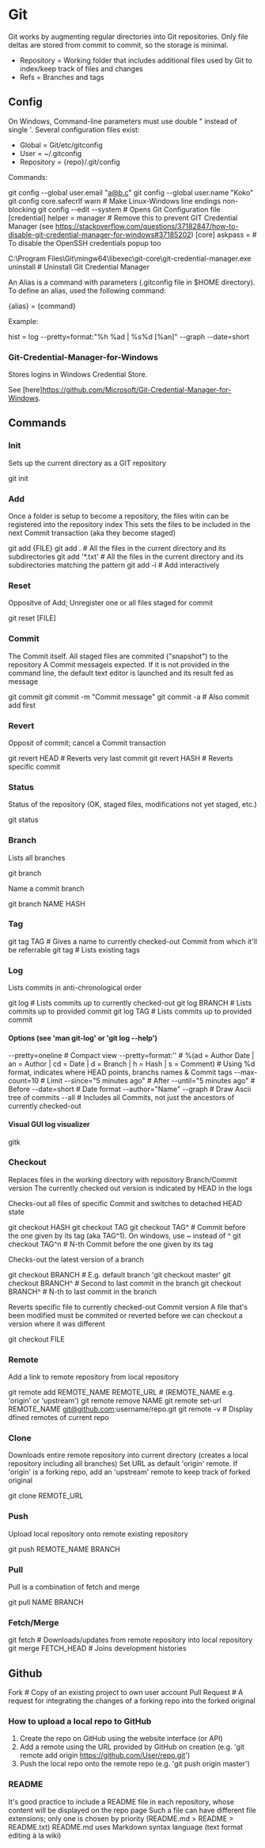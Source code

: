 # Git

Git works by augmenting regular directories into Git repositories.
Only file deltas are stored from commit to commit, so the storage is minimal.

* Repository = Working folder that includes additional files used by Git to index/keep track of files and changes
* Refs = Branches and tags

## Config

On Windows, Command-line parameters must use double " instead of single '.
Several configuration files exist:

* Global = Git/etc/gitconfig
* User = ~/.gitconfig
* Repository  = {repo}/.git/config

Commands:

  git config --global user.email "a@b.c"
  git config --global user.name "Koko"
  git config core.safecrlf warn # Make Linux-Windows line endings non-blocking
  git config --edit --system # Opens Git Configuration file
    \[credential\]
      helper = manager # Remove this to prevent GIT Credential Manager (see <https://stackoverflow.com/questions/37182847/how-to-disable-git-credential-manager-for-windows#37185202>)
    \[core\]
      askpass = # To disable the OpenSSH credentials popup too

  C:\Program Files\Git\mingw64\libexec\git-core\git-credential-manager.exe uninstall # Uninstall Git Credential Manager

An Alias is a command with parameters (.gitconfig file in $HOME directory).
To define an alias, used the following command:

  {alias} = {command}

Example:

  hist = log --pretty=format:"%h %ad | %s%d [%an]" --graph --date=short

### Git-Credential-Manager-for-Windows

Stores logins in Windows Credential Store.

See [here]<https://github.com/Microsoft/Git-Credential-Manager-for-Windows>.

## Commands

### Init

Sets up the current directory as a GIT repository

  git init

### Add

Once a folder is setup to become a repository, the files witin can be registered into the repository index
This sets the files to be included in the next Commit transaction (aka they become staged)

  git add {FILE}
  git add . # All the files in the current directory and its subdirectories
  git add '*.txt' # All the files in the current directory and its subdirectories matching the pattern
  git add -i # Add interactively

### Reset

Oppositve of Add; Unregister one or all files staged for commit

  git reset \[FILE\]

### Commit

The Commit itself. All staged files are commited ("snapshot") to the repository
A Commit messageis expected. If it is not provided in the command line, the default text editor is launched and its result fed as message

  git commit
  git commit -m "Commit message"
  git commit -a # Also commit add first

### Revert

Opposit of commit; cancel a Commit transaction

  git revert HEAD # Reverts very last commit
  git revert HASH # Reverts specific commit

### Status

Status of the repository (OK, staged files, modifications not yet staged, etc.)

  git status

### Branch

Lists all branches

  git branch

Name a commit branch

  git branch NAME HASH

### Tag

  git tag TAG # Gives a name to currently checked-out Commit from which it'll be referrable
  git tag # Lists existing tags

### Log

Lists commits in anti-chronological order

  git log # Lists commits up to currently checked-out
  git log BRANCH # Lists commits up to provided commit
  git log TAG # Lists commits up to provided commit

#### Options (see 'man git-log' or 'git log --help')

  --pretty=oneline # Compact view
  --pretty=format:'' # %(ad = Author Date | an = Author | cd = Date | d = Branch | h = Hash | s = Comment)
                     # Using %d format, indicates where HEAD points, branchs names & Commit tags
  --max-count=10 # Limit
  --since="5 minutes ago" # After
  --until="5 minutes ago" # Before
  --date=short # Date format
  --author="Name"
  --graph # Draw Ascii tree of commits 
  --all # Includes all Commits, not just the ancestors of currently checked-out

#### Visual GUI log visualizer

  gitk

### Checkout

Replaces files in the working directory with repository Branch/Commit version
The currently checked out version is indicated by HEAD in the logs

Checks-out all files of specific Commit and switches to detached HEAD state

  git checkout HASH
  git checkout TAG
  git checkout TAG^ # Commit before the one given by its tag (aka TAG^1). On windows, use ~ instead of ^
  git checkout TAG^n # N-th Commit before the one given by its tag

Checks-out the latest version of a branch

  git checkout BRANCH # E.g. default branch 'git checkout master'
  git checkout BRANCH^ # Second to last commit in the branch
  git checkout BRANCH^ # N-th to last commit in the branch

Reverts specific file to currently checked-out Commit version
A file that's been modified must be commited or reverted before we can checkout a version where it was different

  git checkout FILE

### Remote

Add a link to remote repository from local repository

  git remote add REMOTE_NAME REMOTE_URL # (REMOTE_NAME e.g. 'origin' or 'upstream')
  git remote remove NAME
  git remote set-url REMOTE_NAME git@github.com:username/repo.git
  git remote -v # Display dfined remotes of current repo

### Clone

Downloads entire remote repository into current directory (creates a local repository including all branches)
Set URL as default 'origin' remote. If 'origin' is a forking repo, add an 'upstream' remote to keep track of forked original

  git clone REMOTE_URL

### Push

Upload local repository onto remote existing repository

  git push REMOTE_NAME BRANCH

### Pull

Pull is a combination of fetch and merge

  git pull NAME BRANCH

### Fetch/Merge

  git fetch # Downloads/updates from remote repository into local repository
  git merge FETCH_HEAD # Joins development histories

## Github

Fork # Copy of an existing project to own user account
Pull Request # A request for integrating the changes of a forking repo into the forked original

### How to upload a local repo to GitHub

1. Create the repo on GitHub using the website interface (or API)
2. Add a remote using the URL provided by GitHub on creation (e.g. 'git remote add origin <https://github.com/User/repo.git>')
3. Push the local repo onto the remote repo (e.g. 'git push origin master')

### README

It's good practice to include a README file in each repository, whose content will be displayed on the repo page
Such a file can have different file extensions; only one is chosen by priority (README.md > README > README.txt)
README.md uses Markdown syntax language (text format editing à la wiki)